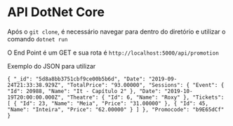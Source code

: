 **API DotNet Core**
===
Após o `git clone`, é necessário navegar para dentro do diretório e 
utilizar o comando `dotnet run`

O End Point é um GET e sua rota é `http://localhost:5000/api/promotion`

Exemplo do JSON para utilizar

`
{
 "_id": "5d8a8bb3751cbf9ce00b5b6d",
 "Date": "2019-09-24T21:33:38.929Z",
 "TotalPrice": "93.00000",
 "Sessions": {
 "Event": {
 "Id": 20988,
 "Name": "It - Capítulo 2"
 },
 "Date": "2019-10-19T20:00:00.000Z",
 "Theatre": {
 "Id": 6,
 "Name": "Roxy"
 },
 "Tickets": [
 {
 "Id": 23,
 "Name": "Meia",
 "Price": "31.00000"
 },
 {
 "Id": 45,
 "Name": "Inteira",
 "Price": "62.00000"
 }
 ]
 },
 "Promocode": "b9E65dCf"
}
`
